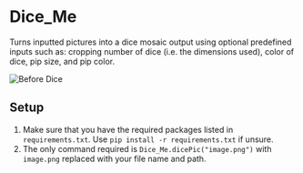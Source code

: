 # Dice_Me
Turns inputted pictures into a dice mosaic output using optional predefined inputs such as: cropping number of dice (i.e. the dimensions used), color of dice, pip size, and pip color.


![Before Dice](https://github.com/Chantland/Dice_Me/tree/main/Images/J&E_Saint_L.jpg)



## Setup
1. Make sure that you have the required packages listed in `requirements.txt`. Use `pip install -r requirements.txt` if unsure. 
2. The only command required is `Dice_Me.dicePic("image.png")` with `image.png` replaced with your file name and path.


